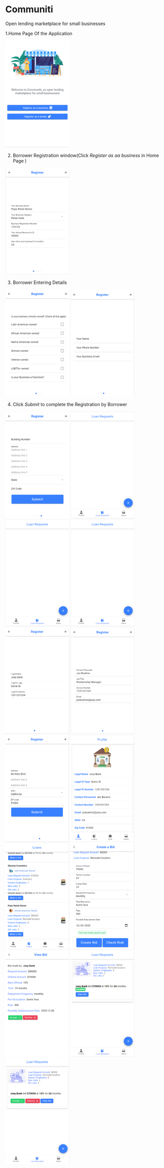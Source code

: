 # Communiti
Open lending marketplace for small businesses

1.Home Page Of the Application 

<img src="Screenshots/screen1.png" alt="screen1" width="200"/>

2. Borrower Registration window(Click _Register as aa business_ in Home Page )

<img src="Screenshots/screen2.png" alt="screen2" width="200"/>

3. Borrower Entering Details

<img src="Screenshots/screen3.png" alt="screen3" width="200"/>
<img src="Screenshots/screen4.png" alt="screen4" width="200"/>

4. Click *Submit* to complete the Registration by Borrower
<img src="Screenshots/screen5.png" alt="screen5" width="200"/>


<img src="Screenshots/loanreq.png" alt="loanreq.png" width="200"/>

<img src="Screenshots/loanreq.png" alt="loanreq2.png" width="200"/>

<img src="Screenshots/loanreq.png" alt="loanreq3.png" width="200"/>

<img src="Screenshots/len1.png" alt="len1.png" width="200"/>
<img src="Screenshots/len2.png" alt="len2.png" width="200"/>
<img src="Screenshots/len3.png" alt="len3.png" width="200"/>
<img src="Screenshots/len4.png" alt="len4.png" width="200"/>
<img src="Screenshots/len5.png" alt="len5.png" width="200"/>
<img src="Screenshots/len6.png" alt="len6.png" width="200"/>

<img src="Screenshots/viewbid.png" alt="viewbid.png" width="200"/>
<img src="Screenshots/accepted.png" alt="accepted.png" width="200"/>
<img src="Screenshots/borrbid.png" alt="borrbid.png" width="200"/>
